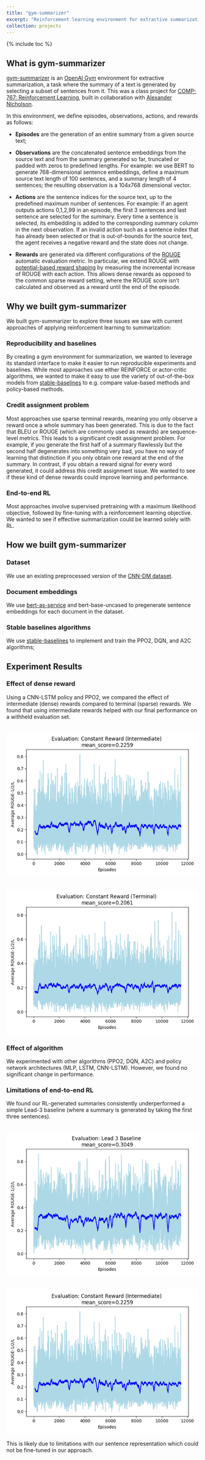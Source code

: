 ```yaml
---
title: "gym-summarizer"
excerpt: "Reinforcement learning environment for extractive summarization"
collection: projects
---
```


{% include toc %}

## What is gym-summarizer
[gym-summarizer](https://github.com/amr-amr/gym-summarizer) is an 
[OpenAI Gym](https://gym.openai.com/) environment for extractive summarization, 
a task where the summary of a text is generated by selecting a subset of sentences from it. 
This was a class project for [COMP-767: Reinforcement Learning](https://www.cs.mcgill.ca/~dprecup/courses/rl.html), 
built in collaboration with [Alexander Nicholson](https://github.com/ANich).

In this environment, we define episodes, observations, actions, and rewards as follows:


- __Episodes__ are the generation of an entire summary from a given source text;

- __Observations__ are the concatenated sentence embeddings from the source text 
and from the summary generated so far, truncated or padded with zeros to 
predefined lengths. For example: we use BERT to generate 768-dimensional 
sentence embeddings, define a maximum source text length of 100 sentences, 
and a summary length of 4 sentences; the resulting observation is a 104x768 
dimensional vector.

- __Actions__ are the sentence indices for the source text, up to the predefined 
maximum number of sentences. For example: if an agent outputs actions 0,1,2,99 
in an episode, the first 3 sentences and last sentence are selected for the summary. 
Every time a sentence is selected, its embedding is added to the corresponding 
summary column in the next observation. If an invalid action such as a sentence 
index that has already been selected or that is out-of-bounds for the source text, 
the agent receives a negative reward and the state does not change. 


- __Rewards__ are generated via different configurations of the 
[ROUGE](https://rxnlp.com/how-rouge-works-for-evaluation-of-summarization-tasks/) 
automatic evaluation metric. In particular, we extend ROUGE with 
[potential-based reward shaping](https://www-users.cs.york.ac.uk/~devlin/presentations/pbrs-tut.pdf) 
by measuring the incremental increase of ROUGE with each action. 
This allows dense rewards as opposed to the common sparse reward setting, 
where the ROUGE score isn’t calculated and observed as a reward until the end of the episode. 

## Why we built gym-summarizer
We built gym-summarizer to explore three issues we saw with current approaches 
of applying reinforcement learning to summarization:  

### Reproducibility and baselines
By creating a gym environment for summarization, we wanted to leverage its 
standard interface to make it easier to run reproducible experiments and 
baselines. While most approaches use either REINFORCE or actor-critic algorithms, 
we wanted to make it easy to use the variety of out-of-the-box 
models from [stable-baselines](https://github.com/hill-a/stable-baselines) 
to e.g. compare value-based methods and policy-based methods.

### Credit assignment problem
Most approaches use sparse terminal rewards, meaning you only observe 
a reward once a whole summary has been generated. This is due to the 
fact that BLEU or ROUGE (which are commonly used as rewards) are 
sequence-level metrics. This leads to a significant credit assignment problem. 
For example, if you generate the first half of a summary flawlessly but the second 
half degenerates into something very bad, you have no way of learning that distinction 
if you only obtain one reward at the end of the summary. In contrast, if you obtain a 
reward signal for every word generated, it could address this credit assignment issue. 
We wanted to see if these kind of dense rewards could improve learning and performance.

### End-to-end RL
Most approaches involve supervised pretraining with a maximum 
likelihood objective, followed by fine-tuning with a reinforcement learning 
objective. We wanted to see if effective summarization could be learned solely with RL.


## How we built gym-summarizer
### Dataset
We use an existing preprocessed version of the [CNN-DM dataset](https://github.com/JafferWilson/Process-Data-of-CNN-DailyMail).

### Document embeddings
We use [bert-as-service](https://github.com/hanxiao/bert-as-service) and bert-base-uncased to pregenerate sentence embeddings for each document in the dataset.
### Stable baselines algorithms
We use [stable-baselines](https://github.com/hill-a/stable-baselines) to implement and train the PPO2, DQN, and A2C algorithms;


## Experiment Results
### Effect of dense reward
Using a CNN-LSTM policy and PPO2, we compared the effect of intermediate (dense)
rewards compared to terminal (sparse) rewards. We found that using intermediate rewards
helped with our final performance on a withheld evaluation set.

<br/><img src='/images/projects/gym-summarizer/intermediate.png'>  

<br/><img src='/images/projects/gym-summarizer/terminal.png'>  

### Effect of algorithm
We experimented with other algorithms (PPO2, DQN, A2C) 
and policy network architectures (MLP, LSTM, CNN-LSTM). 
However, we found no significant change in performance.

### Limitations of end-to-end RL
We found our RL-generated summaries consistently underperformed a simple Lead-3 baseline
(where a summary is generated by taking the first three sentences).  

<br/><img src='/images/projects/gym-summarizer/lead3.png'>

<br/><img src='/images/projects/gym-summarizer/intermediate.png'>

This is likely due to limitations with our sentence representation which could
not be fine-tuned in our approach.




